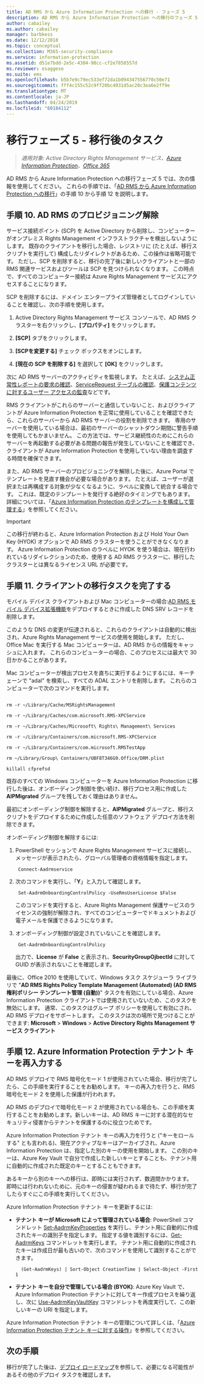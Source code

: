 ```yaml
---
title: AD RMS から Azure Information Protection への移行 - フェーズ 5
description: AD RMS から Azure Information Protection への移行のフェーズ 5 には、手順 10 から 12 が含まれます。
author: cabailey
ms.author: cabailey
manager: barbkess
ms.date: 12/12/2018
ms.topic: conceptual
ms.collection: M365-security-compliance
ms.service: information-protection
ms.assetid: d51e7bdd-2e5c-4304-98cc-cf2e7858557d
ms.reviewer: esaggese
ms.suite: ems
ms.openlocfilehash: b5b7e9c79ec533ef72da1b094347556770c50e71
ms.sourcegitcommit: fff4c155c52c9ff20bc4931d5ac20c3ea6e2ff9e
ms.translationtype: MT
ms.contentlocale: ja-JP
ms.lasthandoff: 04/24/2019
ms.locfileid: "60184112"
---
```

# <a name="migration-phase-5---post-migration-tasks"></a>移行フェーズ 5 - 移行後のタスク

>*適用対象: Active Directory Rights Management サービス、[Azure Information Protection](https://azure.microsoft.com/pricing/details/information-protection)、[Office 365](https://download.microsoft.com/download/E/C/F/ECF42E71-4EC0-48FF-AA00-577AC14D5B5C/Azure_Information_Protection_licensing_datasheet_EN-US.pdf)*


AD RMS から Azure Information Protection への移行フェーズ 5 では、次の情報を使用してください。 これらの手順では、「[AD RMS から Azure Information Protection への移行](migrate-from-ad-rms-to-azure-rms.md)」の手順 10 から手順 12 を説明します。

## <a name="step-10-deprovision-ad-rms"></a>手順 10. AD RMS のプロビジョニング解除

サービス接続ポイント (SCP) を Active Directory から削除し、コンピューターがオンプレミス Rights Management インフラストラクチャを検出しないようにします。 既存のクライアントを移行した場合、レジストリに (たとえば、移行スクリプトを実行して) 構成したリダイレクトがあるため、この操作は省略可能です。 ただし、SCP を削除すると、移行の完了後に新しいクライアントと一部の RMS 関連サービスおよびツールは SCP を見つけられなくなります。 この時点で、すべてのコンピューター接続は Azure Rights Management サービスにアクセスすることになります。 

SCP を削除するには、ドメイン エンタープライズ管理者としてログインしていることを確認し、次の手順を使用します。

1. Active Directory Rights Management サービス コンソールで、AD RMS クラスターを右クリックし、**[プロパティ]** をクリックします。

2. **[SCP]** タブをクリックします。

3. **[SCPを変更する]** チェック ボックスをオンにします。

4. **[現在の SCP を削除する]** を選択して **[OK]** をクリックします。

次に AD RMS サーバーのアクティビティを監視します。 たとえば、[システム正常性レポートの要求の確認](https://technet.microsoft.com/library/ee221012%28v=ws.10%29.aspx)、[ServiceRequest テーブルの確認](https://technet.microsoft.com/library/dd772686%28v=ws.10%29.aspx)、[保護コンテンツに対するユーザー アクセスの監査](https://social.technet.microsoft.com/wiki/contents/articles/3440.ad-rms-frequently-asked-questions-faq.aspx)などです。 

RMS クライアントがこれらのサーバーと通信していないこと、およびクライアントが Azure Information Protection を正常に使用していることを確認できたら、これらのサーバーから AD RMS サーバーの役割を削除できます。 専用のサーバーを使用している場合は、最初のサーバーのシャットダウン期間に警告手順を使用してもかまいません。 この方法では、サービス継続性のためにこれらのサーバーを再起動する必要がある問題の報告が発生していないことを確認でき、クライアントが Azure Information Protection を使用していない理由を調査する時間を確保できます。

また、AD RMS サーバーのプロビジョニングを解除した後に、Azure Portal でテンプレートを見直す機会が必要な場合があります。 たとえば、ユーザーが選択または再構成する対象が少なくなるように、ラベルに変換して統合する場合です。 これは、既定のテンプレートを発行する絶好のタイミングでもあります。 詳細については、「[Azure Information Protection のテンプレートを構成して管理する](./configure-policy-templates.md)」を参照してください。

>[!IMPORTANT]
> この移行が終わると、Azure Information Protection および Hold Your Own Key (HYOK) オプションで AD RMS クラスターを使うことができなくなります。 Azure Information Protection のラベルに HYOK を使う場合は、現在行われているリダイレクションのため、使用する AD RMS クラスターに、移行したクラスターとは異なるライセンス URL が必要です。

## <a name="step-11-complete-client-migration-tasks"></a>手順 11. クライアントの移行タスクを完了する

モバイル デバイス クライアントおよび Mac コンピューターの場合:[AD RMS モバイル デバイス拡張機能](https://technet.microsoft.com/library/dn673574.aspx)をデプロイするときに作成した DNS SRV レコードを削除します。

このような DNS の変更が伝達されると、これらのクライアントは自動的に検出され、Azure Rights Management サービスの使用を開始します。 ただし、Office Mac を実行する Mac コンピューターは、AD RMS からの情報をキャッシュに入れます。 これらのコンピューターの場合、このプロセスには最大で 30 日かかることがあります。 

Mac コンピューターが検出プロセスを直ちに実行するようにするには、キーチェーンで "adal" を検索し、すべての ADAL エントリを削除します。 これらのコンピューターで次のコマンドを実行します。

````

rm -r ~/Library/Cache/MSRightsManagement

rm -r ~/Library/Caches/com.microsoft.RMS-XPCService

rm -r ~/Library/Caches/Microsoft\ Rights\ Management\ Services

rm -r ~/Library/Containers/com.microsoft.RMS-XPCService

rm -r ~/Library/Containers/com.microsoft.RMSTestApp

rm ~/Library/Group\ Containers/UBF8T346G9.Office/DRM.plist

killall cfprefsd

````

既存のすべての Windows コンピューターを Azure Information Protection に移行した後は、オンボーディング制御を使い続け、移行プロセス用に作成した **AIPMigrated** グループを残しておく理由はありません。 

最初にオンボーディング制御を解除すると、**AIPMigrated** グループと、移行スクリプトをデプロイするために作成した任意のソフトウェア デプロイ方法を削除できます。

オンボーディング制御を解除するには:

1. PowerShell セッションで Azure Rights Management サービスに接続し、メッセージが表示されたら、グローバル管理者の資格情報を指定します。

        Connect-Aadrmservice

2. 次のコマンドを実行し、「**Y**」と入力して確認します。

        Set-AadrmOnboardingControlPolicy -UseRmsUserLicense $False
    
    このコマンドを実行すると、Azure Rights Management 保護サービスのライセンスの強制が解除され、すべてのコンピューターでドキュメントおよび電子メールを保護できるようになります。

3. オンボーディング制御が設定されていないことを確認します。

        Get-AadrmOnboardingControlPolicy

    出力で、**License** が **False** と表示され、**SecurityGroupOjbectId** に対して GUID が表示されないことを確認します。

最後に、Office 2010 を使用していて、Windows タスク スケジューラ ライブラリで "**AD RMS Rights Policy Template Management (Automated) (AD RMS 権利ポリシー テンプレート管理 (自動))**" タスクを有効にしている場合、Azure Information Protection クライアントでは使用されていないため、このタスクを無効にします。 通常、このタスクはグループ ポリシーを使用して有効にされ、AD RMS デプロイをサポートします。 このタスクは次の場所で見つけることができます: **Microsoft** > **Windows** > **Active Directory Rights Management サービス クライアント**

## <a name="step-12-rekey-your-azure-information-protection-tenant-key"></a>手順 12. Azure Information Protection テナント キーを再入力する

AD RMS デプロイで RMS 暗号化モード 1 が使用されていた場合、移行が完了したら、この手順を実行することをお勧めします。 キーの再入力を行うと、RMS 暗号化モード 2 を使用した保護が行われます。 

AD RMS のデプロイで暗号化モード 2 が使用されている場合も、この手順を実行することをお勧めします。新しいキーは、AD RMS キーに対する潜在的なセキュリティ侵害からテナントを保護するのに役立つためです。

Azure Information Protection テナント キーの再入力を行うと ("キーをロールする" とも言われる)、現在アクティブなキーはアーカイブされ、Azure Information Protection は、指定した別のキーの使用を開始します。 この別のキーは、Azure Key Vault で自分で作成した新しいキーとすることも、テナント用に自動的に作成された既定のキーとすることもできます。

あるキーから別のキーへの移行は、即時には実行されず、数週間かかります。 即時には行われないために、元のキーの侵害が疑われるまで待たず、移行が完了したらすぐにこの手順を実行してください。

Azure Information Protection テナント キーを更新するには:

- **テナント キーが Microsoft によって管理されている場合**: PowerShell コマンドレット [Set-AadrmKeyProperties](/powershell/module/aadrm/set-aadrmkeyproperties) を実行し、テナント用に自動的に作成されたキーの識別子を指定します。 指定する値を識別するには、[Get-AadrmKeys](/powershell/module/aadrm/get-aadrmkeys) コマンドレットを実行します。 テナント用に自動的に作成されたキーは作成日が最も古いので、次のコマンドを使用して識別することができます。
    
        (Get-AadrmKeys) | Sort-Object CreationTime | Select-Object -First 1

- **テナント キーを自分で管理している場合 (BYOK)**: Azure Key Vault で、Azure Information Protection テナントに対してキー作成プロセスを繰り返し、次に [Use-AadrmKeyVaultKey](/powershell/aadrm/vlatest/use-aadrmkeyvaultkey) コマンドレットを再度実行して、この新しいキーの URI を指定します。 

Azure Information Protection テナント キーの管理について詳しくは、「[Azure Information Protection テナント キーに対する操作](./operations-tenant-key.md)」を参照してください。


## <a name="next-steps"></a>次の手順

移行が完了した後は、[デプロイ ロードマップ](deployment-roadmap.md)を参照して、必要になる可能性があるその他のデプロイ タスクを確認します。

